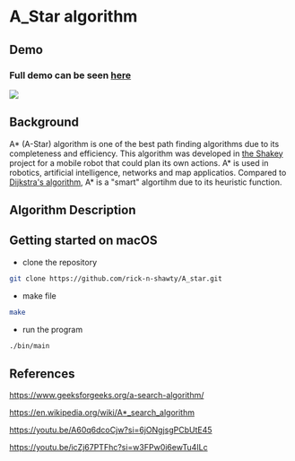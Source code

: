 # A_Star algorithm 

## Demo 

### Full demo can be seen [here](https://youtu.be/AdAd_ArT5LE)
![](https://github.com/rick-n-shawty/A_star/blob/main/astar.gif)

## Background 
A* (A-Star) algorithm is one of the best path finding algorithms due to its completeness and efficiency. This algorithm was developed in [the Shakey](https://en.wikipedia.org/wiki/Shakey_the_robot) project for a mobile robot that could plan its own actions. A* is used in robotics, artificial intelligence, networks and map applicatios. Compared to [Dijkstra's algorithm](https://www.geeksforgeeks.org/dijkstras-shortest-path-algorithm-greedy-algo-7/), A* is a "smart" algortihm due to its heuristic function. 

## Algorithm Description 


## Getting started on macOS 
- clone the repository 
``` sh
git clone https://github.com/rick-n-shawty/A_star.git
```
- make file 
``` sh
make
```
- run the program 
```sh 
./bin/main
```


## References
https://www.geeksforgeeks.org/a-search-algorithm/ 

https://en.wikipedia.org/wiki/A*_search_algorithm

https://youtu.be/A60q6dcoCjw?si=6jONgjsgPCbUtE45

https://youtu.be/icZj67PTFhc?si=w3FPw0i6ewTu4ILc